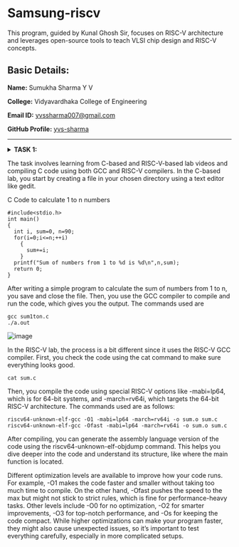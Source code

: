 # Samsung-riscv
This program, guided by Kunal Ghosh Sir, focuses on RISC-V architecture and leverages open-source tools to teach VLSI chip design and RISC-V concepts.
## Basic Details:

**Name:** Sumukha Sharma Y V

**College:** Vidyavardhaka College of Engineering

**Email ID:** yvssharma007@gmail.com

**GitHub Profile:** [yvs-sharma](https://github.com/yvs-sharma)

----------------------------------------------------------------------------------------------------------------------------

<details>
<summary><b>TASK 1:</b> 

The task involves learning from C-based and RISC-V-based lab videos and compiling C code using both GCC and RISC-V compilers. 
In the C-based lab, you start by creating a file in your chosen directory using a text editor like gedit.

C Code to calculate 1 to n numbers
```
#include<stdio.h>
int main()
{
  int i, sum=0, n=90;
  for(i=0;i<=n;++i)
    {
      sum+=i;
    }
  printf("Sum of numbers from 1 to %d is %d\n",n,sum);
  return 0;
}
```
After writing a simple program to calculate the sum of numbers from 1 to n, you save and close the file. Then, you use the GCC compiler to compile and run the code, which gives you the output.
The commands used are
```
gcc sum1ton.c
./a.out
```
![image](https://github.com/user-attachments/assets/be6a91ae-3a5e-45ec-bd1a-933c33bae4a0)

In the RISC-V lab, the process is a bit different since it uses the RISC-V GCC compiler. First, you check the code using the cat command to make sure everything looks good.
```
cat sum.c
```
Then, you compile the code using special RISC-V options like -mabi=lp64, which is for 64-bit systems, and -march=rv64i, which targets the 64-bit RISC-V architecture.
The commands used are as follows:
```
riscv64-unknown-elf-gcc -O1 -mabi=lp64 -march=rv64i -o sum.o sum.c
riscv64-unknown-elf-gcc -Ofast -mabi=lp64 -march=rv64i -o sum.o sum.c
```

After compiling, you can generate the assembly language version of the code using the riscv64-unknown-elf-objdump command. This helps you dive deeper into the code and understand its structure, like where the main function is located.

Different optimization levels are available to improve how your code runs. For example, -O1 makes the code faster and smaller without taking too much time to compile. On the other hand, -Ofast pushes the speed to the max but might not stick to strict rules, which is fine for performance-heavy tasks. Other levels include -O0 for no optimization, -O2 for smarter improvements, -O3 for top-notch performance, and -Os for keeping the code compact. While higher optimizations can make your program faster, they might also cause unexpected issues, so it’s important to test everything carefully, especially in more complicated setups.
